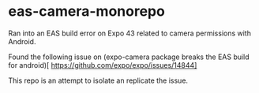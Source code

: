 # eas-camera-monorepo

Ran into an EAS build error on Expo 43 related to camera permissions with Android.

Found the following issue on (expo-camera package breaks the EAS build for android)[
https://github.com/expo/expo/issues/14844]

This repo is an attempt to isolate an replicate the issue.